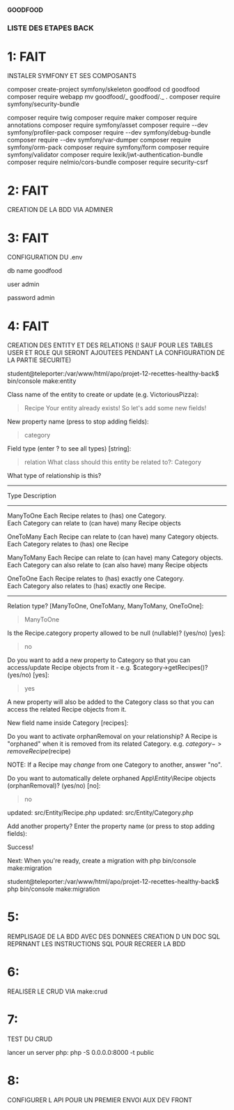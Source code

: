 #### GOODFOOD

### LISTE DES ETAPES BACK

# 1: FAIT

INSTALER SYMFONY ET SES COMPOSANTS

composer create-project symfony/skeleton goodfood
cd goodfood
composer require webapp
mv goodfood/_ goodfood/._ .
composer require symfony/security-bundle

composer require twig
composer require maker
composer require annotations
composer require symfony/asset
composer require --dev symfony/profiler-pack
composer require --dev symfony/debug-bundle
composer require --dev symfony/var-dumper
composer require symfony/orm-pack
composer require symfony/form
composer require symfony/validator
composer require lexik/jwt-authentication-bundle
composer require nelmio/cors-bundle
composer require security-csrf

# 2: FAIT

CREATION DE LA BDD VIA ADMINER

# 3: FAIT

CONFIGURATION DU .env

db name goodfood

user admin

password admin

# 4: FAIT

CREATION DES ENTITY ET DES RELATIONS (! SAUF POUR LES TABLES USER ET ROLE QUI SERONT AJOUTEES PENDANT LA CONFIGURATION DE LA PARTIE SECURITE)

student@teleporter:/var/www/html/apo/projet-12-recettes-healthy-back$ bin/console make:entity

Class name of the entity to create or update (e.g. VictoriousPizza):

> Recipe
> Your entity already exists! So let's add some new fields!

New property name (press <return> to stop adding fields):

> category

Field type (enter ? to see all types) [string]:

> relation
> What class should this entity be related to?:
> Category

What type of relationship is this?

---

Type Description

---

ManyToOne Each Recipe relates to (has) one Category.  
 Each Category can relate to (can have) many Recipe objects

OneToMany Each Recipe can relate to (can have) many Category objects.  
 Each Category relates to (has) one Recipe

ManyToMany Each Recipe can relate to (can have) many Category objects.  
 Each Category can also relate to (can also have) many Recipe objects

OneToOne Each Recipe relates to (has) exactly one Category.  
 Each Category also relates to (has) exactly one Recipe.

---

Relation type? [ManyToOne, OneToMany, ManyToMany, OneToOne]:

> ManyToOne

Is the Recipe.category property allowed to be null (nullable)? (yes/no) [yes]:

> no

Do you want to add a new property to Category so that you can access/update Recipe objects from it - e.g. $category->getRecipes()? (yes/no) [yes]:

> yes

A new property will also be added to the Category class so that you can access the related Recipe objects from it.

New field name inside Category [recipes]:

>

Do you want to activate orphanRemoval on your relationship?
A Recipe is "orphaned" when it is removed from its related Category.
e.g. $category->removeRecipe($recipe)

NOTE: If a Recipe may _change_ from one Category to another, answer "no".

Do you want to automatically delete orphaned App\Entity\Recipe objects (orphanRemoval)? (yes/no) [no]:

> no

updated: src/Entity/Recipe.php
updated: src/Entity/Category.php

Add another property? Enter the property name (or press <return> to stop adding fields):

>

Success!

Next: When you're ready, create a migration with php bin/console make:migration

student@teleporter:/var/www/html/apo/projet-12-recettes-healthy-back$ php bin/console make:migration

# 5:

REMPLISAGE DE LA BDD AVEC DES DONNEES CREATION D UN DOC SQL REPRNANT LES INSTRUCTIONS SQL POUR RECREER LA BDD

# 6:

REALISER LE CRUD VIA make:crud

# 7:

TEST DU CRUD

lancer un server php:
php -S 0.0.0.0:8000 -t public

# 8:

CONFIGURER L API POUR UN PREMIER ENVOI AUX DEV FRONT
